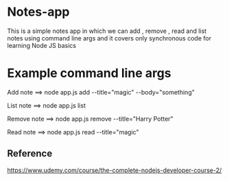# Notes-app

This is a simple notes app in which we can add , remove , read and list notes using command line args and it covers only synchronous code for learning Node JS basics


#  Example command line args

Add note ==> node app.js add --title="magic" --body="something"

List note ==> node app.js list

Remove note ==> node app.js remove --title="Harry Potter"

Read note ==> node app.js read --title="magic"

##  Reference 
https://www.udemy.com/course/the-complete-nodejs-developer-course-2/
